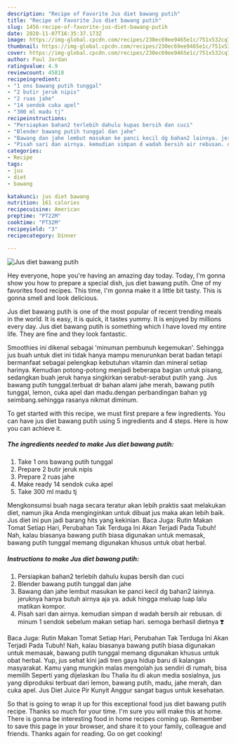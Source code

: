 ```yaml
---
description: "Recipe of Favorite Jus diet bawang putih"
title: "Recipe of Favorite Jus diet bawang putih"
slug: 1456-recipe-of-favorite-jus-diet-bawang-putih
date: 2020-11-07T16:35:37.173Z
image: https://img-global.cpcdn.com/recipes/230ec69ee9465e1c/751x532cq70/jus-diet-bawang-putih-foto-resep-utama.jpg
thumbnail: https://img-global.cpcdn.com/recipes/230ec69ee9465e1c/751x532cq70/jus-diet-bawang-putih-foto-resep-utama.jpg
cover: https://img-global.cpcdn.com/recipes/230ec69ee9465e1c/751x532cq70/jus-diet-bawang-putih-foto-resep-utama.jpg
author: Paul Jordan
ratingvalue: 4.9
reviewcount: 45818
recipeingredient:
- "1 ons bawang putih tunggal"
- "2 butir jeruk nipis"
- "2 ruas jahe"
- "14 sendok cuka apel"
- "300 ml madu tj"
recipeinstructions:
- "Persiapkan bahan2 terlebih dahulu kupas bersih dan cuci"
- "Blender bawang putih tunggal dan jahe"
- "Bawang dan jahe lembut masukan ke panci kecil dg bahan2 lainnya. jeruknya hanya butuh airnya aja ya. aduk hingga meluap luap lalu matikan kompor."
- "Pisah sari dan airnya. kemudian simpan d wadah bersih air rebusan. di minum 1 sendok sebelum makan setiap hari. semoga berhasil dietnya ❣️"
categories:
- Recipe
tags:
- jus
- diet
- bawang

katakunci: jus diet bawang 
nutrition: 161 calories
recipecuisine: American
preptime: "PT22M"
cooktime: "PT32M"
recipeyield: "3"
recipecategory: Dinner

---
```



![Jus diet bawang putih](https://img-global.cpcdn.com/recipes/230ec69ee9465e1c/751x532cq70/jus-diet-bawang-putih-foto-resep-utama.jpg)

Hey everyone, hope you're having an amazing day today. Today, I'm gonna show you how to prepare a special dish, jus diet bawang putih. One of my favorites food recipes. This time, I'm gonna make it a little bit tasty. This is gonna smell and look delicious.

Jus diet bawang putih is one of the most popular of recent trending meals in the world. It is easy, it is quick, it tastes yummy. It is enjoyed by millions every day. Jus diet bawang putih is something which I have loved my entire life. They are fine and they look fantastic.

Smoothies ini dikenal sebagai &#39;minuman pembunuh kegemukan&#39;. Sehingga jus buah untuk diet ini tidak hanya mampu menurunkan berat badan tetapi bermanfaat sebagai pelengkap kebutuhan vitamin dan mineral setiap harinya. Kemudian potong-potong menjadi beberapa bagian untuk pisang, sedangkan buah jeruk hanya singkirkan serabut-serabut putih yang. Jus bawang putih tunggal.terbuat dr bahan alami jahe merah, bawang putih tunggal, lemon, cuka apel dan madu.dengan perbandingan bahan yg seimbang.sehingga rasanya nikmat diminum.


To get started with this recipe, we must first prepare a few ingredients. You can have jus diet bawang putih using 5 ingredients and 4 steps. Here is how you can achieve it.

<!--inarticleads1-->

##### The ingredients needed to make Jus diet bawang putih:

1. Take 1 ons bawang putih tunggal
1. Prepare 2 butir jeruk nipis
1. Prepare 2 ruas jahe
1. Make ready 14 sendok cuka apel
1. Take 300 ml madu tj


Mengkonsumsi buah naga secara teratur akan lebih praktis saat melakukan diet, namun jika Anda menginginkan untuk dibuat jus maka akan lebih baik. Jus diet ini pun jadi barang hits yang kekinian. Baca Juga: Rutin Makan Tomat Setiap Hari, Perubahan Tak Terduga Ini Akan Terjadi Pada Tubuh! Nah, kalau biasanya bawang putih biasa digunakan untuk memasak, bawang putih tunggal memang digunakan khusus untuk obat herbal. 

<!--inarticleads2-->

##### Instructions to make Jus diet bawang putih:

1. Persiapkan bahan2 terlebih dahulu kupas bersih dan cuci
1. Blender bawang putih tunggal dan jahe
1. Bawang dan jahe lembut masukan ke panci kecil dg bahan2 lainnya. jeruknya hanya butuh airnya aja ya. aduk hingga meluap luap lalu matikan kompor.
1. Pisah sari dan airnya. kemudian simpan d wadah bersih air rebusan. di minum 1 sendok sebelum makan setiap hari. semoga berhasil dietnya ❣️


Baca Juga: Rutin Makan Tomat Setiap Hari, Perubahan Tak Terduga Ini Akan Terjadi Pada Tubuh! Nah, kalau biasanya bawang putih biasa digunakan untuk memasak, bawang putih tunggal memang digunakan khusus untuk obat herbal. Yup, jus sehat kini jadi tren gaya hidup baru di kalangan masyarakat. Kamu yang mungkin malas mengolah jus sendiri di rumah, bisa memilih Seperti yang dijelaskan ibu Thalia itu di akun media sosialnya, jus yang diproduksi terbuat dari lemon, bawang putih, madu, jahe merah, dan cuka apel. Jus Diet Juice Pir Kunyit Anggur sangat bagus untuk kesehatan. 

So that is going to wrap it up for this exceptional food jus diet bawang putih recipe. Thanks so much for your time. I'm sure you will make this at home. There is gonna be interesting food in home recipes coming up. Remember to save this page in your browser, and share it to your family, colleague and friends. Thanks again for reading. Go on get cooking!
